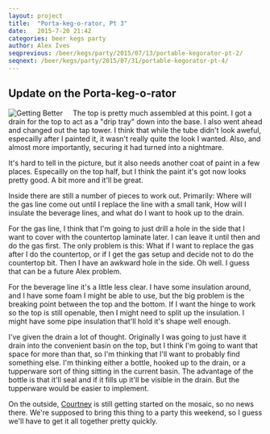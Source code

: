 ```yaml
---
layout: project
title:  "Porta-keg-o-rator, Pt 3"
date:   2015-7-20 21:42
categories: beer kegs party
author: Alex Ives
seqprevious: /beer/kegs/party/2015/07/13/portable-kegorator-pt-2/
seqnext: /beer/kegs/party/2015/07/31/portable-kegorator-pt-4/
---
```


## Update on the Porta-keg-o-rator

<span style="float:left; margin-right: 20px;">![Getting Better]({{site.baseurl}}/images/kegorator/kegorator-partial.png)</span>The top is pretty much assembled at this point. I got a drain for the top to act as a "drip tray" down into the base. I also went ahead and changed out the tap tower. I think that while the tube didn't look aweful, especailly after I painted it, it wasn't really quite the look I wanted. Also, and almost more importantly, securing it had turned into a nightmare.

It's hard to tell in the picture, but it also needs another coat of paint in a few places. Especailly on the top half, but I think the paint it's got now looks pretty good. A bit more and it'll be great.

Inside there are still a number of pieces to work out. Primarily: Where will the gas line come out until I replace the line with a small tank, How will I insulate the beverage lines, and what do I want to hook up to the drain.

For the gas line, I think that I'm going to just drill a hole in the side that I want to cover with the countertop laminate later. I can leave it until then and do the gas first. The only problem is this: What if I want to replace the gas after I do the countertop, or if I get the gas setup and decide not to do the countertop bit. Then I have an awkward hole in the side. Oh well. I guess that can be a future Alex problem.

For the beverage line it's a little less clear. I have some insulation around, and I have some foam I might be able to use, but the big problem is the breaking point between the top and the bottom. If I want the hinge to work so the top is still openable, then I might need to split up the insulation. I might have some pipe insulation that'll hold it's shape well enough.

I've given the drain a lot of thought. Originally I was going to just have it drain into the convenient basin on the top, but I think I'm going to want that space for more than that, so I'm thinking that I'll want to probably find something else. I'm thinking either a bottle, hooked up to the drain, or a tupperware sort of thing sitting in the current basin. The advantage of the bottle is that it'll seal and if it fills up it'll be visible in the drain. But the tupperware would be easier to implement.

On the outside, [Courtney](http://courtney.ives.mn) is still getting started on the mosaic, so no news there. We're supposed to bring this thing to a party this weekend, so I guess we'll have to get it all together pretty quickly.